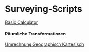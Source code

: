 # Surveying-Scripts

[Basic Calculator](https://sschoppenhauer.github.io/Surveying-Scripts/Rechner.html)

#### Räumliche Transformationen 
[Umrechnung Geographisch Kartesisch](https://sschoppenhauer.github.io/Surveying-Scripts/Umrechnung_Geographisch-Kartesisch.html)
